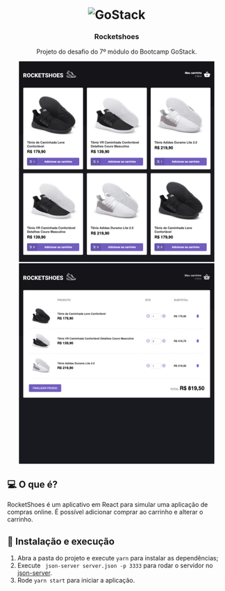 <h1 align="center">
  <img alt="GoStack" src="https://rocketseat-cdn.s3-sa-east-1.amazonaws.com/bootcamp-header.png" width="200px" />
</h1>

<h3 align="center">Rocketshoes</h3>

<p align="center">Projeto do desafio do 7º módulo do Bootcamp GoStack.</p>

<p align="center">
  <img src=".github/rocketshoes1.png" width="450" height="461">
  <img src=".github/rocketshoes2.png" width="450" height="461">
</p>

## 💻 O que é?

RocketShoes é um aplicativo em React para simular uma aplicação de compras online. É possível adicionar comprar ao carrinho e alterar o carrinho.

## 🚀 Instalação e execução

1. Abra a pasta do projeto e execute `yarn` para instalar as dependências;
3. Execute ` json-server server.json -p 3333` para rodar o servidor no [json-server](https://yarnpkg.com/package/json-server]).
2. Rode `yarn start` para iniciar a aplicação.
